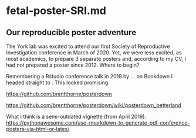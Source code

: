 
# fetal-poster-SRI.md

<!-- badges: start -->
<!-- badges: end -->


## Our reproducible poster adventure

The York lab was excited to attend our first Society of Reproductive Investigation conference in March of 2020. Yet, we were less excited, as most academics, to prepare 3 separate posters and, according to my CV, I had not prepared a poster since 2012. Where to begin? 

Remembering a Rstudio conference talk in 2019 by ... on Bookdown  I headed straight to    . This looked promising. 


https://github.com/brentthorne/posterdown


https://github.com/brentthorne/posterdown/wiki/posterdown_betterland



What I think is a semi-outdated vignette (from April 2019).  
https://pythonawesome.com/use-rmarkdown-to-generate-pdf-conference-posters-via-html-or-latex/
